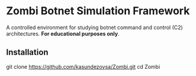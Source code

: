 # Zombi Botnet Simulation Framework

A controlled environment for studying botnet command and control (C2) architectures. 
**For educational purposes only**.

## Installation
git clone https://github.com/kasundezoysa/Zombi.git
cd Zombi

